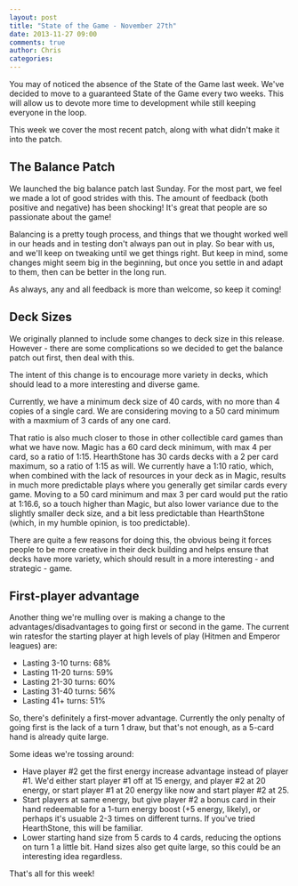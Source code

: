 ```yaml
---
layout: post
title: "State of the Game - November 27th"
date: 2013-11-27 09:00
comments: true
author: Chris
categories:
---
```


You may of noticed the absence of the State of the Game last week. We've decided to move to a guaranteed State of the Game every two weeks. This will allow us to devote more time to development while still keeping everyone in the loop.

This week we cover the most recent patch, along with what didn't make it into the patch.

<!-- more -->

## The Balance Patch

We launched the big balance patch last Sunday. For the most part, we feel we made a lot of good strides with this. The amount of feedback (both positive and negative) has been shocking! It's great that people are so passionate about the game!

Balancing is a pretty tough process, and things that we thought worked well in our heads and in testing don't always pan out in play. So bear with us, and we'll keep on tweaking until we get things right. But keep in mind, some changes might seem big in the beginning, but once you settle in and adapt to them, then can be better in the long run.

As always, any and all feedback is more than welcome, so keep it coming!

## Deck Sizes

We originally planned to include some changes to deck size in this release. However - there are some complications so we decided to get the balance patch out first, then deal with this.

The intent of this change is to encourage more variety in decks, which should lead to a more interesting and diverse game.

Currently, we have a minimum deck size of 40 cards, with no more than 4 copies of a single card. We are considering moving to a 50 card minimum with a maxmium of 3 cards of any one card.

That ratio is also much closer to those in other collectible card games than what we have now. Magic has a 60 card deck minimum, with max 4 per card, so a ratio of 1:15. HearthStone has 30 cards decks with a 2 per card maximum, so a ratio of 1:15 as will. We currently have a 1:10 ratio, which, when combined with the lack of resources in your deck as in Magic, results in much more predictable plays where you generally get similar cards every game. Moving to a 50 card minimum and max 3 per card would put the ratio at 1:16.6, so a touch higher than Magic, but also lower variance due to the slightly smaller deck size, and a bit less predictable than HearthStone (which, in my humble opinion, is too predictable).

There are quite a few reasons for doing this, the obvious being it forces people to be more creative in their deck building and helps ensure that decks have more variety, which should result in a more interesting - and strategic - game.

## First-player advantage

Another thing we're mulling over is making a change to the advantages/disadvantages to going first or second in the game. The current win ratesfor the starting player at high levels of play (Hitmen and Emperor leagues) are:

* Lasting 3-10 turns: 68%
* Lasting 11-20 turns: 59%
* Lasting 21-30 turns: 60%
* Lasting 31-40 turns: 56%
* Lasting 41+ turns: 51%

So, there's definitely a first-mover advantage. Currently the only penalty of going first is the lack of a turn 1 draw, but that's not enough, as a 5-card hand is already quite large.

Some ideas we're tossing around:

* Have player #2 get the first energy increase advantage instead of player #1. We'd either start player #1 off at 15 energy, and player #2 at 20 energy, or start player #1 at 20 energy like now and start player #2 at 25.
* Start players at same energy, but give player #2 a bonus card in their hand redeemable for a 1-turn energy boost (+5 energy, likely), or perhaps it's usuable 2-3 times on different turns. If you've tried HearthStone, this will be familiar.
* Lower starting hand size from 5 cards to 4 cards, reducing the options on turn 1 a little bit. Hand sizes also get quite large, so this could be an interesting idea regardless.

That's all for this week!
